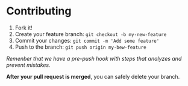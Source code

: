 # Contributing

1. Fork it!
2. Create your feature branch: `git checkout -b my-new-feature`
3. Commit your changes: `git commit -m 'Add some feature'`
4. Push to the branch: `git push origin my-bew-feature`

*Remenber that we have a pre-push hook with steps that analyzes and prevent mistakes.*

**After your pull request is merged**, you can safely delete your branch.